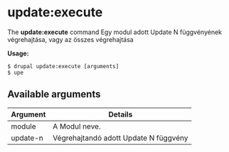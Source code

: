 # update:execute
The **update:execute** command Egy modul adott Update N függvényének végrehajtása, vagy az összes végrehajtása

**Usage:**
```
$ drupal update:execute [arguments] 
$ upe  
```

## Available arguments
Argument | Details
---------|-------------
module | A Modul neve.
update-n | Végrehajtandó adott Update N függvény
